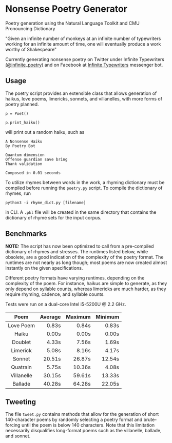 # Nonsense Poetry Generator
Poetry generation using the Natural Language Toolkit and CMU Pronouncing Dictionary

"Given an infinite number of monkeys at an infinite number of typewriters working for an infinite amount of time, one will eventually produce a work worthy of Shakespeare"

Currently generating nonsense poetry on Twitter under Infinite Typewriters [(@infinite_poetry)](https://twitter.com/infinite_poetry) and on Facebook at [Infinite Typewriters](https://facebook.com/infinitetypewriters) messenger bot. 

## Usage
The poetry script provides an extensible class that allows generation of haikus, love poems, limericks, sonnets, and villanelles, with more forms of poetry planned. 

```
p = Poet()

p.print_haiku()
```

will print out a random haiku, such as 

```
A Nonsense Haiku
By Poetry Bot

Quantum dimension
Offense guardian save bring
Thank validation

Composed in 0.01 seconds
```

To utilize rhymes between words in the work, a rhyming dictionary must be compiled before running the `poetry.py` script. To compile the dictionary of rhymes, run

```
python3 -i rhyme_dict.py [filename]
```

in CLI. A `.pkl` file will be created in the same directory that contains the dictionary of rhyme sets for the input corpus.

## Benchmarks
<b>NOTE:</b> The script has now been optimized to call from a pre-compiled dictionary of rhymes and stresses. The runtimes listed below, while obsolete, are a good indication of the complexity of the poetry format. The runtimes are not nearly as long though; most poems are now created almost instantly on the given specifications.

Different poetry formats have varying runtimes, depending on the complexity of the poem. For instance, haikus are simple to generate, as they only depend on syllable counts, whereas limericks are much harder, as they require rhyming, cadence, and syllable counts. 

Tests were run on a dual-core Intel i5-5200U @ 2.2 GHz.

Poem | Average | Maximum | Minimum |
|:---:|---:|---:|---:|
Love Poem | 0.83s | 0.84s | 0.83s |
Haiku | 0.00s | 0.00s | 0.00s |
Doublet | 4.33s | 7.56s | 1.69s |
Limerick | 5.08s | 8.16s | 4.17s |
Sonnet | 20.51s | 26.87s | 12.54s | 
Quatrain | 5.75s | 10.36s | 4.08s |
Villanelle | 30.15s | 59.61s | 13.33s |
Ballade | 40.28s | 64.28s | 22.05s |

## Tweeting
The file `tweet.py` contains methods that allow for the generation of short 140-character poems by randomly selecting a poetry format and brute-forcing until the poem is below 140 characters. Note that this limitation necessarily disqualifies long-format poems such as the villanelle, ballade, and sonnet.
